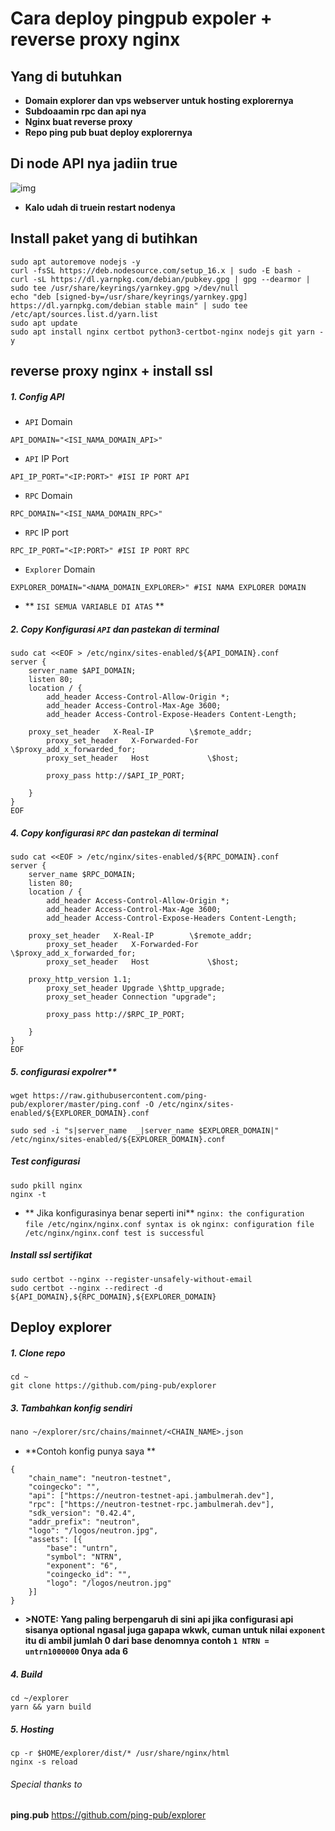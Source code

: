 # Cara deploy pingpub expoler + reverse proxy nginx
## Yang di butuhkan
- **Domain explorer dan vps webserver untuk hosting explorernya**
- **Subdoaamin rpc dan api nya**
- **Nginx buat reverse proxy**
- **Repo ping pub buat deploy explorernya**

## Di node API nya jadiin true
![img](./img/api.jpg)
- **Kalo udah di truein restart nodenya**
## Install paket yang di butihkan
```
sudo apt autoremove nodejs -y
curl -fsSL https://deb.nodesource.com/setup_16.x | sudo -E bash -
curl -sL https://dl.yarnpkg.com/debian/pubkey.gpg | gpg --dearmor | sudo tee /usr/share/keyrings/yarnkey.gpg >/dev/null
echo "deb [signed-by=/usr/share/keyrings/yarnkey.gpg] https://dl.yarnpkg.com/debian stable main" | sudo tee /etc/apt/sources.list.d/yarn.list
sudo apt update
sudo apt install nginx certbot python3-certbot-nginx nodejs git yarn -y 

```


## reverse proxy nginx + install ssl

##### 1. Config API
- `API` Domain
```
API_DOMAIN="<ISI_NAMA_DOMAIN_API>"
```

- `API` IP Port
```
API_IP_PORT="<IP:PORT>" #ISI IP PORT API
```

- `RPC` Domain
```
RPC_DOMAIN="<ISI_NAMA_DOMAIN_RPC>"
```

- `RPC` IP port
```
RPC_IP_PORT="<IP:PORT>" #ISI IP PORT RPC
```

- `Explorer` Domain
```
EXPLORER_DOMAIN="<NAMA_DOMAIN_EXPLORER>" #ISI NAMA EXPLORER DOMAIN
```
- ** `ISI SEMUA VARIABLE DI ATAS` **


##### 2. Copy Konfigurasi `API` dan pastekan di terminal
```
sudo cat <<EOF > /etc/nginx/sites-enabled/${API_DOMAIN}.conf
server {
    server_name $API_DOMAIN;
    listen 80;
    location / {
        add_header Access-Control-Allow-Origin *;
        add_header Access-Control-Max-Age 3600;
        add_header Access-Control-Expose-Headers Content-Length;

	proxy_set_header   X-Real-IP        \$remote_addr;
        proxy_set_header   X-Forwarded-For  \$proxy_add_x_forwarded_for;
        proxy_set_header   Host             \$host;

        proxy_pass http://$API_IP_PORT;

    }
}
EOF

```


##### 4. Copy konfigurasi `RPC` dan pastekan di terminal
```
sudo cat <<EOF > /etc/nginx/sites-enabled/${RPC_DOMAIN}.conf
server {
    server_name $RPC_DOMAIN;
    listen 80;
    location / {
        add_header Access-Control-Allow-Origin *;
        add_header Access-Control-Max-Age 3600;
        add_header Access-Control-Expose-Headers Content-Length;

	proxy_set_header   X-Real-IP        \$remote_addr;
        proxy_set_header   X-Forwarded-For  \$proxy_add_x_forwarded_for;
        proxy_set_header   Host             \$host;
	
	proxy_http_version 1.1;
        proxy_set_header Upgrade \$http_upgrade;
        proxy_set_header Connection "upgrade";

        proxy_pass http://$RPC_IP_PORT;

    }
}
EOF

```
##### 5. configurasi expolrer**

```
wget https://raw.githubusercontent.com/ping-pub/explorer/master/ping.conf -O /etc/nginx/sites-enabled/${EXPLORER_DOMAIN}.conf
```

```
sudo sed -i "s|server_name  _|server_name $EXPLORER_DOMAIN|"  /etc/nginx/sites-enabled/${EXPLORER_DOMAIN}.conf
```

##### Test configurasi
```
sudo pkill nginx
nginx -t 
```

- ** Jika konfigurasinya benar seperti ini**
`nginx: the configuration file /etc/nginx/nginx.conf syntax is ok`
`nginx: configuration file /etc/nginx/nginx.conf test is successful`

##### Install ssl sertifikat
```
sudo certbot --nginx --register-unsafely-without-email
sudo certbot --nginx --redirect -d ${API_DOMAIN},${RPC_DOMAIN},${EXPLORER_DOMAIN}

```

## Deploy explorer 
##### 1. Clone repo
```
cd ~
git clone https://github.com/ping-pub/explorer

```
##### 3. Tambahkan konfig sendiri
```7
nano ~/explorer/src/chains/mainnet/<CHAIN_NAME>.json
```
- **Contoh konfig punya saya **
```
{
    "chain_name": "neutron-testnet",
    "coingecko": "",
    "api": ["https://neutron-testnet-api.jambulmerah.dev"],
    "rpc": ["https://neutron-testnet-rpc.jambulmerah.dev"],
    "sdk_version": "0.42.4",
    "addr_prefix": "neutron",
    "logo": "/logos/neutron.jpg",
    "assets": [{
        "base": "untrn",
        "symbol": "NTRN",
        "exponent": "6",
        "coingecko_id": "",
        "logo": "/logos/neutron.jpg"
    }]
}
```
- **>NOTE: Yang paling berpengaruh di sini api jika configurasi api sisanya optional ngasal juga gapapa wkwk, cuman untuk nilai `exponent` itu di ambil jumlah 0 dari base denomnya contoh `1 NTRN = untrn1000000` 0nya ada 6** 
##### 4. Build
```
cd ~/explorer
yarn && yarn build

```
##### 5. Hosting
```
cp -r $HOME/explorer/dist/* /usr/share/nginx/html
nginx -s reload
```
###### Special thanks to
**ping.pub** https://github.com/ping-pub/explorer
